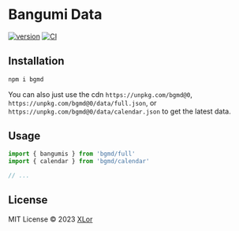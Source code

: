 # Bangumi Data

[![version](https://img.shields.io/npm/v/bgmd?label=bgmd)](https://www.npmjs.com/package/bgmd)
[![CI](https://github.com/yjl9903/bgmc/actions/workflows/ci.yml/badge.svg)](https://github.com/yjl9903/bgmc/actions/workflows/ci.yml)

## Installation

```bash
npm i bgmd
```

You can also just use the cdn `https://unpkg.com/bgmd@0`, `https://unpkg.com/bgmd@0/data/full.json`, or `https://unpkg.com/bgmd@0/data/calendar.json` to get the latest data.

## Usage

```ts
import { bangumis } from 'bgmd/full'
import { calendar } from 'bgmd/calendar'

// ...
```

## License

MIT License © 2023 [XLor](https://github.com/yjl9903)
